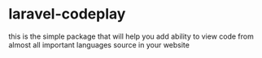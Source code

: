 # laravel-codeplay
this is the simple package that will help you add ability to view code from almost all important languages source in your website
